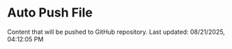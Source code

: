 # Auto Push File

Content that will be pushed to GitHub repository.
Last updated: 08/21/2025, 04:12:05 PM